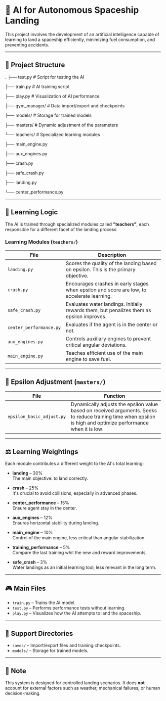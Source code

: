 # 🚀 AI for Autonomous Spaceship Landing

This project involves the development of an artificial intelligence capable of learning to land a spaceship efficiently, minimizing fuel consumption, and preventing accidents.

---

## 📁 Project Structure

.
├── test.py # Script for testing the AI

├── train.py # AI training script

├── play.py # Visualization of AI performance

├── gym_manager/ # Data import/export and checkpoints

├── models/ # Storage for trained models

├── masters/ # Dynamic adjustment of the parameters

└── teachers/ # Specialized learning modules

├── main_engine.py

├── aux_engines.py

├── crash.py

├── safe_crash.py

├── landing.py

└── center_performance.py

---

## 🧠 Learning Logic

The AI is trained through specialized modules called **"teachers"**, each responsible for a different facet of the landing process:

### Learning Modules (`teachers/`)

| File             | Description                                                                                   |
|------------------|-----------------------------------------------------------------------------------------------|
| `landing.py`     | Scores the quality of the landing based on epsilon. This is the primary objective.            |
| `crash.py`       | Encourages crashes in early stages when epsilon and score are low, to accelerate learning.    |
| `safe_crash.py`  | Evaluates water landings. Initially rewards them, but penalizes them as epsilon improves.     |
| `center_performance.py`   | Evaluates if the agent is in the center or not. |
| `aux_engines.py` | Controls auxiliary engines to prevent critical angular deviations.                            |
| `main_engine.py` | Teaches efficient use of the main engine to save fuel.                                       |

---

## 🔧 Epsilon Adjustment (`masters/`)

| File                      | Function                                                                                     |
|---------------------------|----------------------------------------------------------------------------------------------|
| `epsilon_basic_adjust.py` | Dynamically adjusts the epsilon value based on received arguments. Seeks to reduce training time when epsilon is high and optimize performance when it is low. |

---

## ⚖️ Learning Weightings

Each module contributes a different weight to the AI's total learning:

- **landing** – 30%  
  The main objective: to land correctly.

- **crash** – 25%  
  It's crucial to avoid collisions, especially in advanced phases.

- **center_performance** – 15%  
  Ensure agent stay in the center.

- **aux_engines** – 12%  
  Ensures horizontal stability during landing.

- **main_engine** – 10%  
  Control of the main engine, less critical than angular stabilization.

- **training_performance** – 5%  
  Compare the last training whit the new and reward improvements.

- **safe_crash** – 3%  
  Water landings as an initial learning tool; less relevant in the long term.

---

## 🎮 Main Files

- `train.py` – Trains the AI model.
- `test.py` – Performs performance tests without learning.
- `play.py` – Visualizes how the AI attempts to land the spaceship.

---

## 💾 Support Directories

- `saves/` – Import/export files and training checkpoints.
- `models/` – Storage for trained models.

---

## 📌 Note

This system is designed for controlled landing scenarios. It does **not** account for external factors such as weather, mechanical failures, or human decision-making.